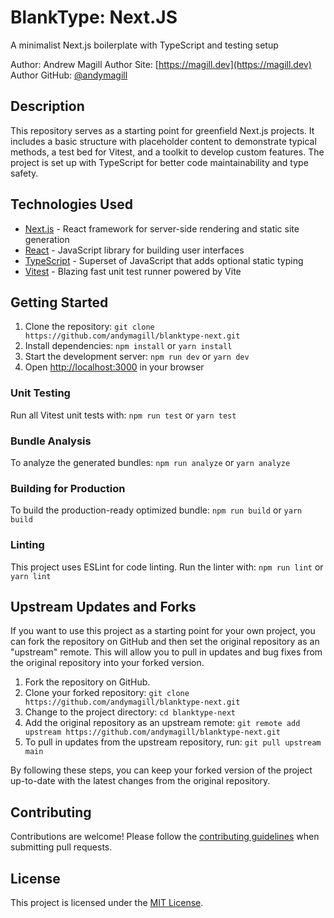 # BlankType: Next.JS

A minimalist Next.js boilerplate with TypeScript and testing setup

Author: Andrew Magill
Author Site: [https://magill.dev](https://magill.dev)
Author GitHub: [@andymagill](https://github.com/andymagill)

## Description

This repository serves as a starting point for greenfield Next.js projects. It includes a basic structure with placeholder content to demonstrate typical methods, a test bed for Vitest, and a toolkit to develop custom features. The project is set up with TypeScript for better code maintainability and type safety.

## Technologies Used

- [Next.js](https://nextjs.org/) - React framework for server-side rendering and static site generation
- [React](https://reactjs.org/) - JavaScript library for building user interfaces
- [TypeScript](https://www.typescriptlang.org/) - Superset of JavaScript that adds optional static typing
- [Vitest](https://vitest.dev/) - Blazing fast unit test runner powered by Vite

## Getting Started

1. Clone the repository: `git clone https://github.com/andymagill/blanktype-next.git`
2. Install dependencies: `npm install` or `yarn install`
3. Start the development server: `npm run dev` or `yarn dev`
4. Open [http://localhost:3000](http://localhost:3000) in your browser

### Unit Testing

Run all Vitest unit tests with: `npm run test` or `yarn test`

### Bundle Analysis

To analyze the generated bundles: `npm run analyze` or `yarn analyze`

### Building for Production

To build the production-ready optimized bundle: `npm run build` or `yarn build`

### Linting

This project uses ESLint for code linting. Run the linter with: `npm run lint` or `yarn lint`

## Upstream Updates and Forks

If you want to use this project as a starting point for your own project, you can fork the repository on GitHub and then set the original repository as an "upstream" remote. This will allow you to pull in updates and bug fixes from the original repository into your forked version.

1. Fork the repository on GitHub.
2. Clone your forked repository: `git clone https://github.com/andymagill/blanktype-next.git`
3. Change to the project directory: `cd blanktype-next`
4. Add the original repository as an upstream remote: `git remote add upstream https://github.com/andymagill/blanktype-next.git`
5. To pull in updates from the upstream repository, run: `git pull upstream main`

By following these steps, you can keep your forked version of the project up-to-date with the latest changes from the original repository.

## Contributing

Contributions are welcome! Please follow the [contributing guidelines](CONTRIBUTING.md) when submitting pull requests.

## License

This project is licensed under the [MIT License](LICENSE).
